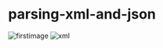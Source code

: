 # parsing-xml-and-json
![firstimage](https://user-images.githubusercontent.com/64946776/126801994-cadd9a69-6a46-450e-b23b-2644d04ea736.jpeg)
![xml](https://user-images.githubusercontent.com/64946776/126802301-11c111e8-ab40-4982-a0d5-961d4250439d.jpeg)
